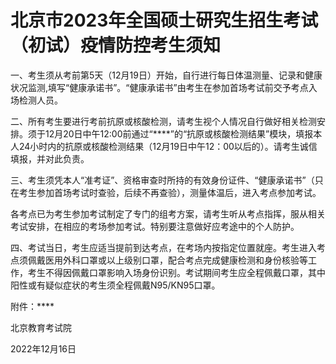 # 北京市2023年全国硕士研究生招生考试（初试）疫情防控考生须知

一、考生须从考前第5天（12月19日）开始，自行进行每日体温测量、记录和健康状况监测,填写“健康承诺书”。“健康承诺书”由考生在参加首场考试前交予考点入场检测人员。

二、所有考生要进行考前抗原或核酸检测，请考生视个人情况自行做好相关检测安排。须于12月20日中午12:00前通过“​****​”的“抗原或核酸检测结果”模块，填报本人24小时内的抗原或核酸检测结果（12月19日中午12：00以后的）。请考生诚信填报，并对此负责。

三、考生须凭本人“准考证”、资格审查时所持的有效身份证件、“健康承诺书”（只在考生参加首场考试时查验，后续不再查验），测量体温后，进入考点参加考试。

各考点已为考生参加考试制定了专门的组考方案，请考生听从考点指挥，服从相关考试安排，在相应的考场参加考试。特别要注意做好应考途中的个人防护。

四、考试当日，考生应适当提前到达考点，在考场内按指定位置就座。考生进入考点须佩戴医用外科口罩或以上级别口罩，配合考点完成健康检测和身份核验等工作，考生不得因佩戴口罩影响入场身份识别。考试期间考生应全程佩戴口罩，其中阳性或有疑似症状的考生须全程佩戴N95/KN95口罩。

附件：****

北京教育考试院

2022年12月16日

‍

